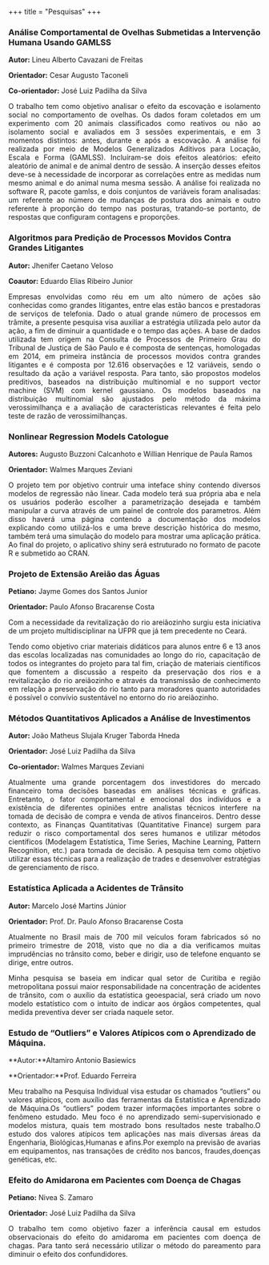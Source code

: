 +++
title = "Pesquisas"
+++

### Análise Comportamental de Ovelhas Submetidas a Intervenção Humana Usando GAMLSS

**Autor:** Lineu Alberto Cavazani de Freitas

**Orientador:** Cesar Augusto Taconeli

**Co-orientador:** José Luiz Padilha da Silva

<p align="justify">O trabalho tem como objetivo analisar o efeito da escovação 
e isolamento social no comportamento de ovelhas. Os dados foram coletados em 
um experimento com 20 animais classificados como reativos ou não ao isolamento 
social e avaliados em 3 sessões experimentais, e em 3 momentos distintos: 
antes, durante e após a escovação. A análise foi realizada por meio de Modelos 
Generalizados Aditivos para Locação, Escala e Forma (GAMLSS). Incluı́ram-se
dois efeitos aleatórios: efeito aleatório de animal e de animal dentro de 
sessão. A inserção desses efeitos deve-se à necessidade de incorporar as 
correlações entre as medidas num mesmo animal e do animal numa mesma sessão. 
A análise foi realizada no software R, pacote gamlss, e dois conjuntos de 
variáveis foram analisadas: um referente ao número de mudanças de postura 
dos animais e outro referente à proporção do tempo nas posturas, tratando-se 
portanto, de respostas que configuram contagens e proporções.</p>

### Algoritmos para Predição de Processos Movidos Contra Grandes Litigantes

**Autor:** Jhenifer Caetano Veloso

**Coautor:** Eduardo Elias Ribeiro Junior

<p align="justify">Empresas envolvidas como réu em um alto número de ações 
são conhecidas como grandes litigantes, entre elas estão bancos e prestadoras 
de serviços de telefonia. Dado o atual grande número de processos em trâmite, 
a presente pesquisa visa auxiliar a estratégia utilizada pelo autor da ação, 
a fim de diminuir a quantidade e o tempo das ações. A base de dados utilizada 
tem origem na Consulta de Processos de Primeiro Grau do Tribunal de Justiça 
de São Paulo e é composta de sentenças, homologadas em 2014, em primeira 
instância de processos movidos contra grandes litigantes e é composta por 
12.616 observações e 12 variáveis, sendo o resultado da ação a variável 
resposta. Para tanto, são propostos modelos preditivos, baseados na distribuição 
multinomial e no support vector machine (SVM) com kernel gaussiano. Os modelos 
baseados na distribuição multinomial são ajustados pelo método da máxima 
verossimilhança e a avaliação de características relevantes é feita pelo 
teste de razão de verossimilhanças.</p>

### Nonlinear Regression Models Catologue

**Autores:** Augusto Buzzoni Calcanhoto e Willian Henrique de Paula Ramos

**Orientador:** Walmes Marques Zeviani

<p align="justify">O projeto tem por objetivo contruir uma inteface shiny 
contendo diversos modelos de regressão não linear. Cada modelo terá sua 
própria aba e nela os usuários poderão escolher a parametrização desejada 
e também manipular a curva através de um painel de controle dos parametros. 
Além disso haverá uma página contendo a documentação dos modelos explicando 
como utilizá-los e uma breve descrição histórica do mesmo, também terá uma 
simulação do modelo para mostrar uma aplicação prática. Ao final do projeto, 
o aplicativo shiny será estruturado no formato de pacote R e submetido ao CRAN.</p>

### Projeto de Extensão Areião das Águas

**Petiano:** Jayme Gomes dos Santos Junior

**Orientador:** Paulo Afonso Bracarense Costa

<p align="justify">Com a necessidade da revitalização do rio areiãozinho 
surgiu esta iniciativa de um projeto multidisciplinar na UFPR que já tem 
precedente no Ceará.</p>

<p align="justify">Tendo como objetivo criar materiais didáticos para alunos 
entre 6 e 13 anos das escolas localizadas nas comunidades ao longo do rio, 
capacitação de todos os integrantes do projeto para tal fim, criação de materiais 
científicos que fomentem a discussão a respeito da preservação dos rios e 
a revitalização do rio areiãozinho e através da transmissão de conhecimento 
em relação a preservação do rio tanto para moradores quanto autoridades 
é possível o convívio sustentável no entorno do rio areiãozinho.</p>

### Métodos Quantitativos Aplicados a Análise de Investimentos

**Autor:** João Matheus Slujala Kruger Taborda Hneda

**Orientador:** José Luiz Padilha da Silva

**Co-orientador:** Walmes Marques Zeviani

<p align="justify">Atualmente uma grande porcentagem dos investidores do 
mercado financeiro toma decisões baseadas em análises técnicas e gráficas. 
Entretanto, o fator comportamental e emocional dos indivíduos e a existência 
de diferentes opiniões entre analistas técnicos interfere na tomada de decisão 
de compra e venda de ativos financeiros. Dentro desse contexto, as Finanças 
Quantitativas (Quantitative Finance) surgem para reduzir o risco comportamental 
dos seres humanos e utilizar métodos científicos (Modelagem Estatística, 
Time Series, Machine Learning, Pattern Recognition, etc.) para tomada de 
decisão. A pesquisa tem como objetivo utilizar essas técnicas para a realização 
de trades e desenvolver estratégias de gerenciamento de risco.</p>

### Estatística Aplicada a Acidentes de Trânsito

**Autor:** Marcelo José Martins Júnior

**Orientador:** Prof. Dr. Paulo Afonso Bracarense Costa

<p align="justify">Atualmente no Brasil mais de 700 mil veículos foram fabricados 
só no primeiro trimestre de 2018, visto que no dia a dia verificamos muitas 
imprudências no trânsito como, beber e dirigir, uso de telefone enquanto 
se dirige, entre outros.</p>

<p align="justify">Minha pesquisa se baseia em indicar qual setor de Curitiba 
e região metropolitana possui maior responsabilidade na concentração de 
acidentes de trânsito, com o auxílio da estatística geoespacial, será criado 
um novo modelo estatístico com o intuito de indicar aos órgãos competentes, 
qual medida preventiva dever ser criada naquele setor.</p>

### Estudo de “Outliers” e Valores Atípicos com o Aprendizado de Máquina.
**Autor:**Altamiro Antonio Basiewics

**Orientador:**Prof. Eduardo Ferreira

<p align="justify">Meu trabalho na Pesquisa Individual visa estudar os chamados 
“outliers” ou valores atípicos, com auxílio das ferramentas da Estatística 
e Aprendizado de Máquina.Os “outliers” podem trazer informações importantes 
sobre o fenômeno estudado.  Meu foco é no aprendizado  semi-supervisionado 
e modelos mistura, quais tem mostrado bons resultados neste trabalho.O estudo 
dos valores atípicos tem aplicações nas mais diversas áreas da Engenharia, 
Biológicas,Humanas e afins.Por exemplo na previsão de avarias em equipamentos, 
nas transações de crédito nos bancos, fraudes,doenças genéticas, etc.</p>

### Efeito do Amidarona em Pacientes com Doença de Chagas

**Petiano:** Nivea S. Zamaro

**Orientador:** José Luiz Padilha da Silva

<p align="justify">O trabalho tem como objetivo fazer a inferência causal
em estudos observacionais do efeito do amidaroma em pacientes com doença 
de chagas. Para tanto será necessário utilizar o método do pareamento para 
diminuir o efeito dos confundidores.</p>


